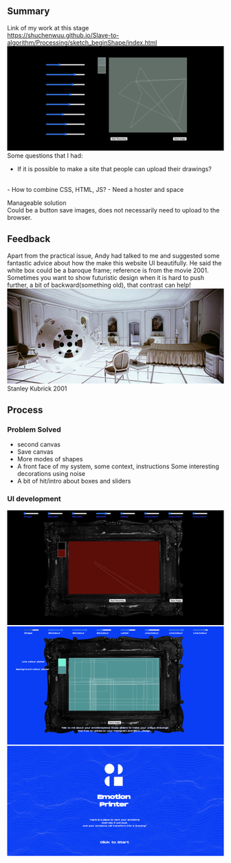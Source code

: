 ## Summary

Link of my work at this stage
</br>
https://shuchenwuu.github.io/Slave-to-algorithm/Processing/sketch_beginShape/index.html
![](https://github.com/ShuchenWuu/Slave-to-algorithm/blob/master/week%2010/Screen%20Shot%202020-10-04%20at%2014.03.46.png)
</br>
Some questions that I had:
</br>
- If it is possible to make a site that people can upload their drawings?
</br>
- How to combine CSS, HTML, JS?
- Need a hoster and space

Manageable solution
</br>
Could be a button save images, does not necessarily need to upload to the browser.

## Feedback
Apart from the practical issue, Andy had talked to me and suggested some fantastic advice about how the make this website UI beautifully. He said the white box could be a baroque frame; reference is from the movie 2001. Sometimes you want to show futuristic design when it is hard to push further, a bit of backward(something old), that contrast can help!
![](https://github.com/ShuchenWuu/Slave-to-algorithm/blob/master/week%2010/shutterstock_5886285bb.jpg)
</br>
Stanley Kubrick 2001

## Process
### Problem Solved
- second canvas
- Save canvas
- More modes of shapes
- A front face of my system, some context, instructions
  Some interesting decorations using noise
- A bit of hit/intro about boxes and sliders

### UI development
![](https://github.com/ShuchenWuu/Slave-to-algorithm/blob/master/week%2010/Screen%20Shot%202020-10-03%20at%2020.57.09.png)
![](https://github.com/ShuchenWuu/Slave-to-algorithm/blob/master/week%2010/Screen%20Shot%202020-10-04%20at%2000.27.18.png)
![](https://github.com/ShuchenWuu/Slave-to-algorithm/blob/master/week%2010/Screen%20Shot%202020-10-04%20at%2013.51.30.png)
